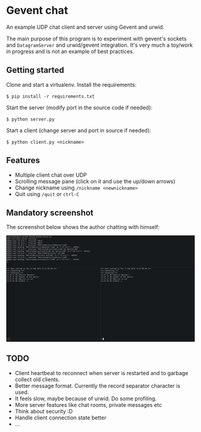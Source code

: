 # Gevent chat

An example UDP chat client and server using Gevent and urwid.

The main purpose of this program is to experiment with gevent's sockets and
`DatagramServer` and urwid/gevent integration. It's very much a toy/work in
progress and is not an example of best practices.


## Getting started

Clone and start a virtualenv. Install the requirements:

    $ pip install -r requirements.txt

Start the server (modify port in the source code if needed):

    $ python server.py

Start a client (change server and port in source if needed):

    $ python client.py <nickname>


## Features

* Multiple client chat over UDP
* Scrolling message pane (click on it and use the up/down arrows)
* Change nickname using `/nickname <newnickname>`
* Quit using `/quit` or `ctrl-C`


## Mandatory screenshot

The screenshot below shows the author chatting with himself:

![So much fun](/misc/screenshot.png)


## TODO

* Client heartbeat to reconnect when server is restarted and to garbage collect
  old clients.
* Better message format. Currently the record separator character is used.
* It feels slow, maybe because of urwid. Do some profiling.
* More server features like chat rooms, private messages etc
* Think about security :D
* Handle client connection state better
* ...